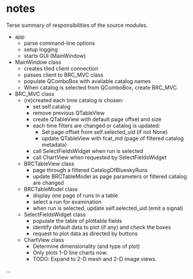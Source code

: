 # notes

Terse summary of responsibilities of the source modules.

- app
  - parse command-line options
  - setup logging
  - starts GUI (MainWindow)
- MainWindow class
  - creates tiled client connection
  - passes client to BRC_MVC class
  - populate QComboBox with available catalog names
  - When catalog is selected from QComboBox, create BRC_MVC.
- BRC_MVC class
  - (re)created each time catalog is chosen:
    - set self.catalog
    - remove previous QTableView
    - create QTableView with default page offset and size
    - each time filters are changed or catalog is updated:
      - Set page offset from self.selected_uid (if not None)
      - update QTableView with fcat_md (page of filtered catalog metadata)
    - call SelectFieldsWidget when run is selected
    - call ChartView when requested by SelectFieldsWidget
  - BRCTableView class
    - page through a filtered CatalogOfBlueskyRuns
    - update BRCTableModel as page parameters or filtered catalog are changed
  - BRCTableModel class
    - display one page of runs in a table
    - select a run for examination
    - when run is selected, update self.selected_uid (emit a signal)
  - SelectFieldsWidget class
    - populate the table of plottable fields
    - identify default data to plot (if any) and check the boxes
    - request to plot data as directed by buttons
  - ChartView class
    - Determine dimensionality (and type of plot)
    - Only plots 1-D line charts now.
    - TODO: Expand to 2-D mesh and 2-D image views.

...
